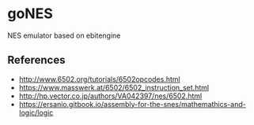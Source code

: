 # goNES

NES emulator based on ebitengine

## References

* http://www.6502.org/tutorials/6502opcodes.html
* https://www.masswerk.at/6502/6502_instruction_set.html
* http://hp.vector.co.jp/authors/VA042397/nes/6502.html
* https://ersanio.gitbook.io/assembly-for-the-snes/mathemathics-and-logic/logic
